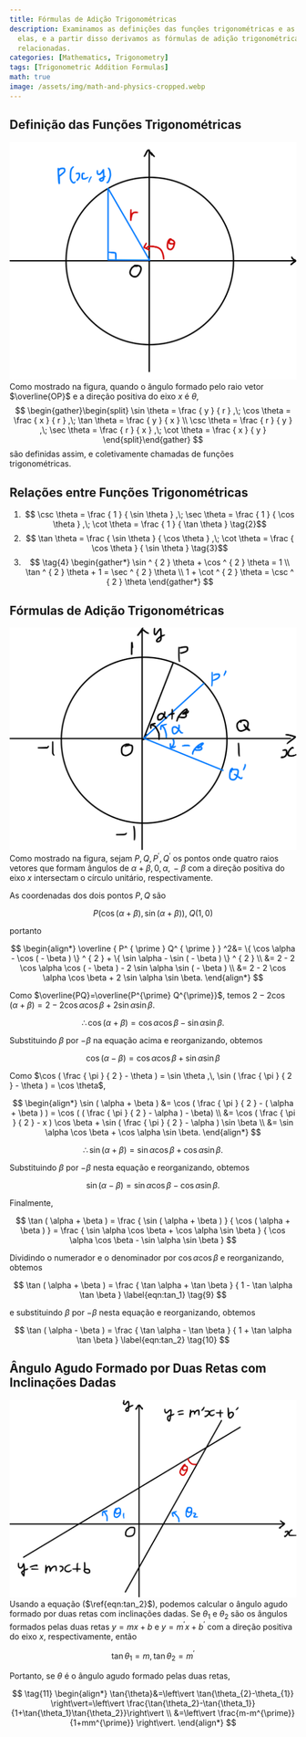 ```yaml
---
title: Fórmulas de Adição Trigonométricas
description: Examinamos as definições das funções trigonométricas e as relações entre
  elas, e a partir disso derivamos as fórmulas de adição trigonométricas e fórmulas
  relacionadas.
categories: [Mathematics, Trigonometry]
tags: [Trigonometric Addition Formulas]
math: true
image: /assets/img/math-and-physics-cropped.webp
---
```

## Definição das Funções Trigonométricas
![Unit Circle and Radius Vector](/assets/img/trigonometry/definition.png)
Como mostrado na figura, quando o ângulo formado pelo raio vetor $\overline{OP}$ e a direção positiva do eixo $x$ é $\theta$,
$$
\begin{gather}\begin{split}
\sin \theta = \frac { y } { r } ,\; \cos \theta = \frac { x } { r } ,\; \tan \theta = \frac { y } { x } \\ \csc \theta = \frac { r } { y } ,\; \sec \theta = \frac { r } { x } ,\; \cot \theta = \frac { x } { y } \end{split}\end{gather}
$$
são definidas assim, e coletivamente chamadas de funções trigonométricas.

## Relações entre Funções Trigonométricas
1. $$ \csc \theta = \frac { 1 } { \sin \theta } ,\; \sec \theta = \frac { 1 } { \cos \theta } ,\; \cot \theta = \frac { 1 } { \tan \theta } \tag{2}$$
2. $$ \tan \theta = \frac { \sin \theta } { \cos \theta } ,\; \cot \theta = \frac { \cos \theta } { \sin \theta } \tag{3}$$
3. $$ \tag{4} \begin{gather*}
\sin ^ { 2 } \theta + \cos ^ { 2 } \theta = 1 \\
\tan ^ { 2 } \theta + 1 = \sec ^ { 2 } \theta \\
1 + \cot ^ { 2 } \theta = \csc ^ { 2 } \theta 
\end{gather*} 
$$

## Fórmulas de Adição Trigonométricas
![Deriving the Trigonometric Addition Formulas](/assets/img/trigonometry/trigonometric-addition-formulas.png)
Como mostrado na figura, sejam $P, Q, P^{\prime}, Q^{\prime}$ os pontos onde quatro raios vetores que formam ângulos de $\alpha+\beta,\, 0,\, \alpha,\, -\beta$ com a direção positiva do eixo $x$ intersectam o círculo unitário, respectivamente.

As coordenadas dos dois pontos $P, Q$ são

$$
P(\cos(\alpha+\beta), \sin(\alpha+\beta)),\; Q(1,0)
$$

portanto

$$
\begin{align*} \overline { P^ { \prime } Q^ { \prime } } ^2&= \{ \cos \alpha - \cos ( - \beta ) \} ^ { 2 } + \{ \sin \alpha - \sin ( - \beta ) \} ^ { 2 } \\
&= 2 - 2 \cos \alpha \cos ( - \beta ) - 2 \sin \alpha \sin ( - \beta ) \\
&= 2 - 2 \cos \alpha \cos \beta + 2 \sin \alpha \sin \beta. \end{align*}
$$

Como $\overline{PQ}=\overline{P^{\prime} Q^{\prime}}$, temos $2 - 2 \cos ( \alpha + \beta ) = 2 - 2 \cos \alpha \cos \beta + 2 \sin \alpha \sin \beta.$

$$
 \therefore \cos ( \alpha + \beta ) = \cos \alpha \cos \beta - \sin \alpha \sin \beta. \label{eqn:cos_1} \tag{5}
$$

Substituindo $\beta$ por $-\beta$ na equação acima e reorganizando, obtemos

$$
\cos ( \alpha - \beta ) = \cos \alpha \cos \beta + \sin \alpha \sin \beta \label{eqn:cos_2} \tag{6}
$$

Como $\cos ( \frac { \pi } { 2 } - \theta ) = \sin \theta ,\, \sin ( \frac { \pi } { 2 } - \theta ) = \cos \theta$,

$$
\begin{align*} \sin ( \alpha + \beta ) &= \cos ( \frac { \pi } { 2 } - ( \alpha + \beta ) ) = \cos ( ( \frac { \pi } { 2 } - \alpha ) - \beta) \\ &= \cos ( \frac { \pi } { 2 } - x ) \cos \beta + \sin ( \frac { \pi } { 2 } - \alpha ) \sin \beta \\ &= \sin \alpha \cos \beta + \cos \alpha \sin \beta. \end{align*}
$$

$$
\therefore \sin ( \alpha + \beta ) = \sin \alpha \cos \beta + \cos \alpha \sin \beta. \label{eqn:sin_1} \tag{7}
$$

Substituindo $\beta$ por $-\beta$ nesta equação e reorganizando, obtemos

$$
\sin ( \alpha - \beta ) = \sin \alpha \cos \beta - \cos \alpha \sin \beta. \label{eqn:sin_2} \tag{8}
$$

Finalmente,

$$
\tan ( \alpha + \beta ) = \frac { \sin ( \alpha + \beta ) } { \cos ( \alpha + \beta ) } = \frac { \sin \alpha \cos \beta + \cos \alpha \sin \beta } { \cos \alpha \cos \beta - \sin \alpha \sin \beta }
$$

Dividindo o numerador e o denominador por $\cos{\alpha} \cos{\beta}$ e reorganizando, obtemos

$$
\tan ( \alpha + \beta ) = \frac { \tan \alpha + \tan \beta } { 1 - \tan \alpha \tan \beta } \label{eqn:tan_1} \tag{9}
$$

e substituindo $\beta$ por $-\beta$ nesta equação e reorganizando, obtemos

$$
\tan ( \alpha - \beta ) = \frac { \tan \alpha - \tan \beta } { 1 + \tan \alpha \tan \beta } \label{eqn:tan_2} \tag{10}
$$

## Ângulo Agudo Formado por Duas Retas com Inclinações Dadas
![Angle formed by two lines](/assets/img/trigonometry/angle-formed-by-two-lines.png)
Usando a equação ($\ref{eqn:tan_2}$), podemos calcular o ângulo agudo formado por duas retas com inclinações dadas. Se $\theta_{1}$ e $\theta_{2}$ são os ângulos formados pelas duas retas $y=mx+b$ e $y=m^{\prime} x+b^{\prime}$ com a direção positiva do eixo $x$, respectivamente, então

$$
\tan{\theta_{1}}=m,\, \tan{\theta_{2}}=m^{\prime}
$$

Portanto, se $\theta$ é o ângulo agudo formado pelas duas retas,

$$
\tag{11} \begin{align*}
\tan{\theta}&=\left\vert \tan{\theta_{2}-\theta_{1}} \right\vert=\left\vert \frac{\tan{\theta_2}-\tan{\theta_1}}{1+\tan{\theta_1}\tan{\theta_2}}\right\vert \\
&=\left\vert \frac{m-m^{\prime}}{1+mm^{\prime}} \right\vert.
\end{align*}
$$
